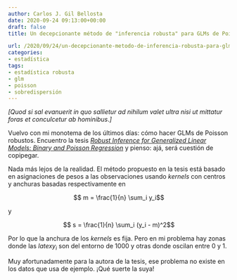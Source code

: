 ```yaml
---
author: Carlos J. Gil Bellosta
date: 2020-09-24 09:13:00+00:00
draft: false
title: Un decepcionante método de "inferencia robusta" para GLMs de Poisson

url: /2020/09/24/un-decepcionante-metodo-de-inferencia-robusta-para-glms-de-poisson/
categories:
- estadística
tags:
- estadística robusta
- glm
- poisson
- sobredispersión
---
```


_[Quod si sal evanuerit in quo sallietur ad nihilum valet ultra nisi ut mittatur foras et conculcetur ab hominibus_._]_

Vuelvo con mi monotema de los últimos días: cómo hacer GLMs de Poisson robustos. Encuentro la tesis _[Robust Inference for Generalized Linear Models: Binary and Poisson Regression](https://infoscience.epfl.ch/record/135622/files/EPFL_TH4386.pdf)_ y pienso: ajá, será cuestión de copipegar.

Nada más lejos de la realidad. El método propuesto en la tesis está basado en asignaciones de pesos a las observaciones usando _kernels_ con centros y anchuras basadas respectivamente en

$$ m = \frac{1}{n} \sum_i y_i$$

y

$$ s = \frac{1}{n} \sum_i (y_i - m)^2$$

Por lo que la anchura de los _kernels_ es fija. Pero en mi problema hay zonas donde las $latex  y_i$ son del entorno de 1000 y otras donde oscilan entre 0 y 1.

Muy afortunadamente para la autora de la tesis, ese problema no existe en los datos que usa de ejemplo. ¡Qué suerte la suya!